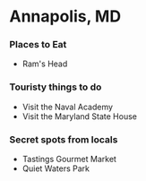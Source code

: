 # Annapolis, MD

### Places to Eat
- Ram's Head


### Touristy things to do
- Visit the Naval Academy
- Visit the Maryland State House

### Secret spots from locals
- Tastings Gourmet Market
- Quiet Waters Park